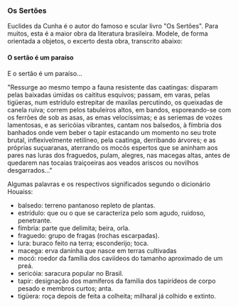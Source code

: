 ### Os Sertões

Euclides da Cunha é o autor do famoso e scular livro "Os Sertões".
Para muitos, esta é a maior obra da literatura brasileira.
Modele, de forma orientada a objetos, o excerto desta obra, transcrito
abaixo:

#### O sertão é um paraíso

E o sertão é um paraíso...

"Ressurge ao mesmo tempo a fauna resistente das caatingas: 
disparam pelas baixadas úmidas os caititus esquivos; 
passam, em varas, pelas tigüeras, num estrídulo estrepitar de maxilas percutindo, 
os queixadas de canela ruiva; correm pelos tabuleiros altos, em bandos, 
esporeando-se com os ferrões de sob as asas, as emas velocíssimas; 
e as seriemas de vozes lamentosas, e as sericóias vibrantes, cantam nos balsedos, 
à fímbria dos banhados onde vem beber o tapir estacando um momento no seu trote brutal, 
inflexivelmente retilíneo, pela caatinga, derribando árvores; 
e as próprias suçuaranas, aterrando os mocós espertos que se aninham aos pares 
nas luras dos fraguedos, pulam, alegres, nas macegas altas, 
antes de quedarem nas tocaias traiçoeiras aos veados ariscos ou novilhos desgarrados..."

Algumas palavras e os respectivos significados segundo o dicionário Houaiss:

- balsedo: terreno pantanoso repleto de plantas.
- estrídulo: que ou o que se caracteriza pelo som agudo, ruidoso, penetrante.
- fímbria: parte que delimita; beira, orla.
- fraguedo: grupo de fragas (rochas escarpadas).
- lura: buraco feito na terra; esconderijo; toca.
- macega: erva daninha que nasce em terras cultivadas
- mocó: roedor da família dos caviídeos do tamanho aproximado de um preá.
- sericóia: saracura popular no Brasil.
- tapir: designação dos mamíferos da família dos tapirídeos de corpo pesado e membros curtos; anta.
- tigüera: roça depois de feita a colheita; milharal já colhido e extinto.
